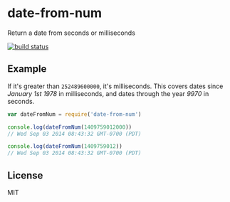 # date-from-num

Return a date from seconds or milliseconds

[![build status](http://img.shields.io/travis/timhudson/date-from-num.svg?style=flat)](http://travis-ci.org/timhudson/date-from-num)

## Example

If it's greater than `252489600000`, it's milliseconds. This covers dates
since _January 1st 1978_ in milliseconds, and dates through the year _9970_ in seconds.

``` js
var dateFromNum = require('date-from-num')

console.log(dateFromNum(1409759012000))
// Wed Sep 03 2014 08:43:32 GMT-0700 (PDT)

console.log(dateFromNum(1409759012))
// Wed Sep 03 2014 08:43:32 GMT-0700 (PDT)
```

## License

MIT
